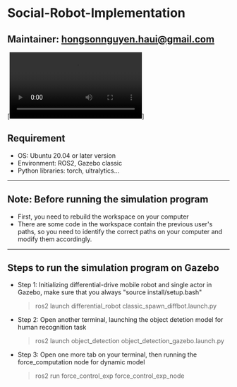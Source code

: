 # Social-Robot-Implementation

Maintainer: <hongsonnguyen.haui@gmail.com>
---------------------------------------------------------------

[![Watch the video](https://github.com/sontypo/Social-Robot-Implementation/blob/master/simulation_program_august2.mp4)]

## Requirement
- OS: Ubuntu 20.04 or later version
- Environment: ROS2, Gazebo classic
- Python libraries: torch, ultralytics...
---------------------------------------------------------------

## Note: Before running the simulation program
- First, you need to rebuild the workspace on your computer
- There are some code in the workspace contain the previous user's paths, so you need to identify the correct paths on your computer and modify them accordingly.
---------------------------------------------------------------

## Steps to run the simulation program on Gazebo
- Step 1: Initializing differential-drive mobile robot and single actor in Gazebo, make sure that you always "source install/setup.bash" 
  > ros2 launch differential_robot classic_spawn_diffbot.launch.py
- Step 2: Open another terminal, launching the object detetion model for human recognition task
  > ros2 launch object_detection object_detection_gazebo.launch.py
- Step 3: Open one more tab on your terminal, then running the force_computation node for dynamic model
  > ros2 run force_control_exp force_control_exp_node
